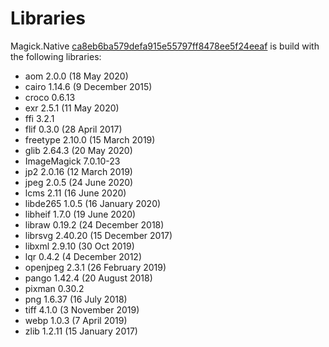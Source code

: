 # Libraries
Magick.Native [ca8eb6ba579defa915e55797ff8478ee5f24eeaf](https://github.com/dlemstra/Magick.Native/commit/ca8eb6ba579defa915e55797ff8478ee5f24eeaf) is build with the following libraries:

- aom 2.0.0 (18 May 2020)
- cairo 1.14.6 (9 December 2015)
- croco 0.6.13
- exr 2.5.1 (11 May 2020)
- ffi 3.2.1
- flif 0.3.0 (28 April 2017)
- freetype 2.10.0 (15 March 2019)
- glib 2.64.3 (20 May 2020)
- ImageMagick 7.0.10-23
- jp2 2.0.16 (12 March 2019)
- jpeg 2.0.5 (24 June 2020)
- lcms 2.11 (16 June 2020)
- libde265 1.0.5 (16 January 2020)
- libheif 1.7.0 (19 June 2020)
- libraw 0.19.2 (24 December 2018)
- librsvg 2.40.20 (15 December 2017)
- libxml 2.9.10 (30 Oct 2019)
- lqr 0.4.2 (4 December 2012)
- openjpeg 2.3.1 (26 February 2019)
- pango 1.42.4 (20 August 2018)
- pixman 0.30.2
- png 1.6.37 (16 July 2018)
- tiff 4.1.0 (3 November 2019)
- webp 1.0.3 (7 April 2019)
- zlib 1.2.11 (15 January 2017)
